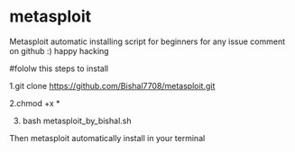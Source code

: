 # metasploit
Metasploit automatic installing  script
for beginners for any issue comment on github
:) happy hacking 





#fololw this steps to install 

1.git clone https://github.com/Bishal7708/metasploit.git

2.chmod +x *

3. bash metasploit_by_bishal.sh

Then metasploit automatically install in your terminal 
